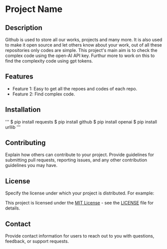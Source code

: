 # Project Name

## Description

Github is used to store all our works, projects and many more. It is also used to make it open source and let others know about your work, out of all these repositories only codes are simple. This project's main aim is to check the complex code using the open-AI API key. Furthur more to work on this to find the complexity code using gpt tokens.

## Features

- Feature 1: Easy to get all the repoes and codes of each repo.
- Feature 2: Find complex code.

## Installation
'''
$ pip install requests
$ pip install github
$ pip install openai
$ pip install urllib
'''

## Contributing

Explain how others can contribute to your project. Provide guidelines for submitting pull requests, reporting issues, and any other contribution guidelines you may have.

## License

Specify the license under which your project is distributed. For example:

This project is licensed under the [MIT License](https://opensource.org/licenses/MIT) - see the [LICENSE](LICENSE) file for details.

## Contact

Provide contact information for users to reach out to you with questions, feedback, or support requests.

